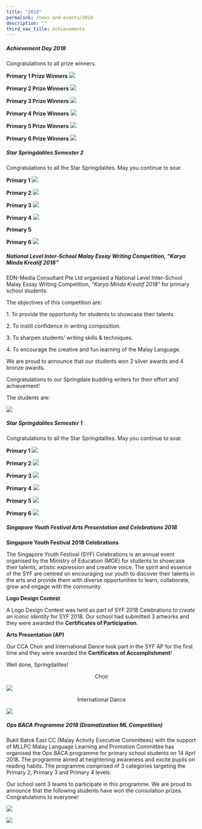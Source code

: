 ```yaml
---
title: "2018"
permalink: /news-and-events/2018
description: ""
third_nav_title: Achievements
---
```


##### Achievement Day 2018

Congratulations to all prize winners.   
  
**Primary 1 Prize Winners**
![](/images/P1%20Prize%20Winners.jpeg)

**Primary 2 Prize Winners**
![](/images/P2%20Prize%20Winners.jpeg)

**Primary 3 Prize Winners**
![](/images/P3%20Prize%20Winners.jpeg)

**Primary 4 Prize Winners**
![](/images/P4%20Prize%20Winners.jpeg)

**Primary 5 Prize Winners**
![](/images/P5%20Prize%20Winners.jpeg)

**Primary 6 Prize Winners**
![](/images/P6%20Prize%20Winners.jpeg)

##### Star Springdalites Semester 2

Congratulations to all the Star Springdalites. May you continue to soar. 

**Primary 1**
![](/images/P1%20Sem%202.jpeg)

**Primary 2**
![](/images/P2%20Sem%202.jpeg)

**Primary 3**
![](/images/P3%20Sem%202.jpeg)

**Primary 4**
![](/images/P4%20Sem%202.jpeg)

**Primary 5**

**Primary 6**
![](/images/P6%20Sem%202.jpeg)

##### National Level Inter-School Malay Essay Writing Competition, “Karya Minda Kreatif 2018”

  

EDN-Media Consultant Pte Ltd organised a National Level Inter-School Malay Essay Writing Competition, _“Karya Minda Kreatif 2018”_ for primary school students.

The objectives of this competition are:

1. To provide the opportunity for students to showcase their talents.

2\. To instill confidence in writing composition.

3\. To sharpen students’ writing skills & techniques.

4\. To encourage the creative and fun learning of the Malay Language.

We are proud to announce that our students won 2 silver awards and 4 bronze awards. 

Congratulations to our Springdale budding writers for their effort and achievement!

The students are:

![](/images/2018.png)

##### Star Springdalites Semester 1

Congratulations to all the Star Springdalites. May you continue to soar.   
  
**Primary 1**
![](/images/Sem%201%20P1.jpeg)

**Primary 2**
![](/images/Sem%201%20P2.jpeg)

**Primary 3**
![](/images/Sem%201%20P3.jpeg)

**Primary 4**
![](/images/Sem%201%20P4.jpeg)

**Primary 5**
![](/images/Sem%201%20P5.jpeg)

**Primary 6**
![](/images/Sem%201%20P6.jpeg)

##### Singapore Youth Festival Arts Presentation and Celebrations 2018


**Singapore Youth Festival 2018 Celebrations**

The Singapore Youth Festival (SYF) Celebrations is an annual event organised by the Ministry of Education (MOE) for students to showcase their talents, artistic expression and creative voice. The spirit and essence of the SYF are centred on encouraging our youth to discover their talents in the arts and provide them with diverse opportunities to learn, collaborate, grow and engage with the community. 

**Logo Design Contest**

A Logo Design Contest was held as part of SYF 2018 Celebrations _to create an iconic identity_ for SYF 2018. Our school had submitted 3 artworks and they were awarded the **Certificates of Participation**.

**Arts Presentation (AP)**

Our CCA Choir and International Dance took part in the SYF AP for the first time and they were awarded the **Certificates of Accomplishment**!

Well done, Springdalites!

<center> Choir </center>

![](/images/SYF%202018%20Choir.jpeg)

<center> International Dance  </center>

![](/images/SYF%202018%20ID.jpeg)

##### Ops BACA Programme 2018 (Dramatization ML Competition)


Bukit Batok East CC (Malay Activity Executive Committees) with the support of MLLPC Malay Language Learning and Promotion Committee has organised the Ops BACA programme for primary school students on 14 Aprl 2018. The programme aimed at heightening awareness and excite pupils on reading habits. The programme comprised of 3 categories targeting the Primary 2, Primary 3 and Primary 4 levels. 

Our school sent 3 teams to participate in this programme. We are proud to announce that the following students have won the consolation prizes. Congratulations to everyone!

![](/images/20182.png)

![](/images/ops%20baca.jpeg)